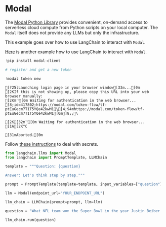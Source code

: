 # Modal

The [Modal Python Library](https://modal.com/docs/guide) provides convenient, on-demand access to serverless cloud compute from Python scripts on your local computer. 
The `Modal` itself does not provide any LLMs but only the infrastructure.

This example goes over how to use LangChain to interact with `Modal`.

[Here](https://modal.com/docs/guide/ex/potus_speech_qanda) is another example how to use LangChain to interact with `Modal`.


```python
!pip install modal-client
```


```python
# register and get a new token

!modal token new
```

    [?25lLaunching login page in your browser window[33m...[0m
    [2KIf this is not showing up, please copy this URL into your web browser manually:
    [2Km⠙[0m Waiting for authentication in the web browser...
    ]8;id=417802;https://modal.com/token-flow/tf-ptEuGecm7T1T5YQe42kwM1\[4;94mhttps://modal.com/token-flow/tf-ptEuGecm7T1T5YQe42kwM1[0m]8;;\
    
    [2K[32m⠙[0m Waiting for authentication in the web browser...
    [1A[2K^C
    
    [31mAborted.[0m
    

Follow [these instructions](https://modal.com/docs/guide/secrets) to deal with secrets.


```python
from langchain.llms import Modal
from langchain import PromptTemplate, LLMChain
```


```python
template = """Question: {question}

Answer: Let's think step by step."""

prompt = PromptTemplate(template=template, input_variables=["question"])
```


```python
llm = Modal(endpoint_url="YOUR_ENDPOINT_URL")
```


```python
llm_chain = LLMChain(prompt=prompt, llm=llm)
```


```python
question = "What NFL team won the Super Bowl in the year Justin Beiber was born?"

llm_chain.run(question)
```
